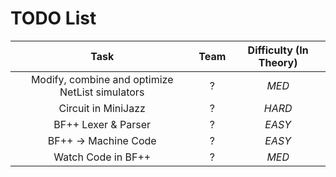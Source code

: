 # TODO List #

| Task | Team | Difficulty (In Theory) |
|:-:|:-:|:-:|
| Modify, combine and optimize NetList simulators | ? | _MED_ |
| Circuit in MiniJazz | ? | *HARD* |
| BF++ Lexer & Parser | ? | _EASY_ |
| BF++ -> Machine Code | ? | _EASY_ |
| Watch Code in BF++ | ? | _MED_ |
